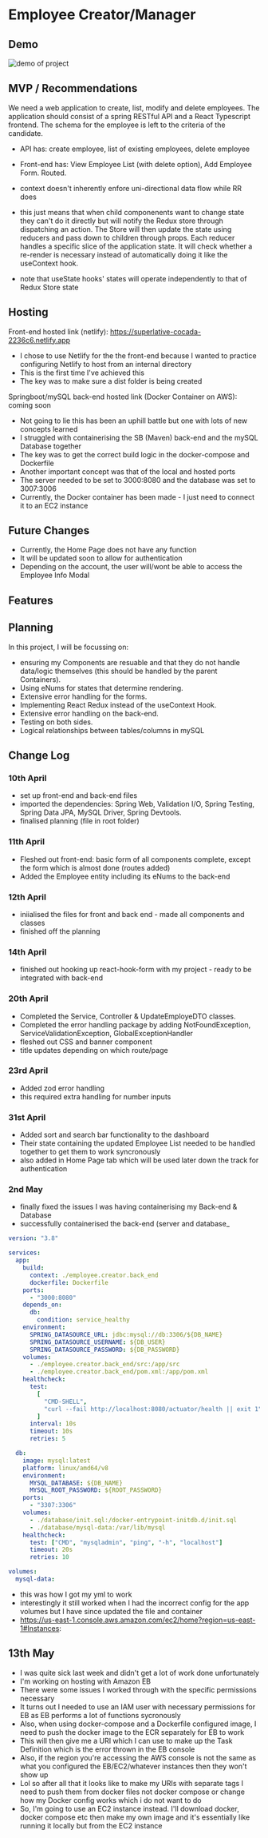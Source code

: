 # Employee Creator/Manager

## Demo

![demo of project](demo.gif)

## MVP / Recommendations

We need a web application to create, list, modify and delete employees. The application should consist of a spring RESTful API and a React Typescript frontend. The schema for the employee is left to the criteria of the candidate.

- API has: create employee, list of existing employees, delete employee
- Front-end has: View Employee List (with delete option), Add Employee Form. Routed.

- context doesn't inherently enfore uni-directional data flow while RR does
- this just means that when child componenents want to change state they can't do it directly but will notify the Redux store through dispatching an action. The Store will then update the state using reducers and pass down to children through props. Each reducer handles a specific slice of the application state. It will check whether a re-render is necessary instead of automatically doing it like the useContext hook.
- note that useState hooks' states will operate independently to that of Redux Store state

## Hosting

Front-end hosted link (netlify): https://superlative-cocada-2236c6.netlify.app
- I chose to use Netlify for the the front-end because I wanted to practice configuring Netlify to host from an internal directory
- This is the first time I've achieved this
- The key was to make sure a dist folder is being created 

Springboot/mySQL back-end hosted link (Docker Container on AWS): coming soon
- Not going to lie this has been an uphill battle but one with lots of new concepts learned
- I struggled with containerising the SB (Maven) back-end and the mySQL Database together
- The key was to get the correct build logic in the docker-compose and Dockerfile
- Another important concept was that of the local and hosted ports
- The server needed to be set to 3000:8080 and the database was set to 3007:3006
- Currently, the Docker container has been made - I just need to connect it to an EC2 instance

## Future Changes
- Currently, the Home Page does not have any function
- It will be updated soon to allow for authentication
- Depending on the account, the user will/wont be able to access the Employee Info Modal

## Features

## Planning 

In this project, I will be focussing on: 
- ensuring my Components are resuable and that they do not handle data/logic themselves (this should be handled by the parent Containers).
- Using eNums for states that determine rendering.
- Extensive error handling for the forms.
- Implementing React Redux instead of the useContext Hook.
- Extensive error handling on the back-end.
- Testing on both sides.
- Logical relationships between tables/columns in mySQL

## Change Log

### 10th April
- set up front-end and back-end files
- imported the dependencies: Spring Web, Validation I/O, Spring Testing, Spring Data JPA, MySQL Driver, Spring Devtools.
- finalised planning (file in root folder)

### 11th April
- Fleshed out front-end: basic form of all components complete, except the form which is almost done (routes added)
- Added the Employee entity including its eNums to the back-end

### 12th April
- iniialised the files for front and back end - made all components and classes
- finished off the planning

### 14th April
- finished out hooking up react-hook-form with my project - ready to be integrated with back-end

### 20th April
- Completed the Service, Controller & UpdateEmployeDTO classes.
- Completed the error handling package by adding NotFoundException, ServiceValidationException, GlobalExceptionHandler
- fleshed out CSS and banner component
- title updates depending on which route/page

### 23rd April
- Added zod error handling
- this required extra handling for number inputs

### 31st April
- Added sort and search bar functionality to the dashboard
- Their state containing the updated Employee List needed to be handled together to get them to work syncronously 
- also added in Home Page tab which will be used later down the track for authentication

### 2nd May
- finally fixed the issues I was having containerising my Back-end & Database
- successfully containerised the back-end (server and database_

```yml
version: "3.8"

services:
  app:
    build:
      context: ./employee.creator.back_end
      dockerfile: Dockerfile
    ports:
      - "3000:8080"
    depends_on:
      db:
        condition: service_healthy
    environment:
      SPRING_DATASOURCE_URL: jdbc:mysql://db:3306/${DB_NAME}
      SPRING_DATASOURCE_USERNAME: ${DB_USER}
      SPRING_DATASOURCE_PASSWORD: ${DB_PASSWORD}
    volumes:
      - ./employee.creator.back_end/src:/app/src
      - ./employee.creator.back_end/pom.xml:/app/pom.xml
    healthcheck:
      test:
        [
          "CMD-SHELL",
          "curl --fail http://localhost:8080/actuator/health || exit 1",
        ]
      interval: 10s
      timeout: 10s
      retries: 5

  db:
    image: mysql:latest
    platform: linux/amd64/v8
    environment:
      MYSQL_DATABASE: ${DB_NAME}
      MYSQL_ROOT_PASSWORD: ${ROOT_PASSWORD}
    ports:
      - "3307:3306"
    volumes:
      - ./database/init.sql:/docker-entrypoint-initdb.d/init.sql
      - ./database/mysql-data:/var/lib/mysql
    healthcheck:
      test: ["CMD", "mysqladmin", "ping", "-h", "localhost"]
      timeout: 20s
      retries: 10

volumes:
  mysql-data:
```
- this was how I got my yml to work
- interestingly it still worked when I had the incorrect config for the app volumes but I have since updated the file and container
- https://us-east-1.console.aws.amazon.com/ec2/home?region=us-east-1#Instances:

## 13th May
- I was quite sick last week and didn't get a lot of work done unfortunately
- I'm working on hosting with Amazon EB
- There were some issues I worked through with the specific permissions necessary
- It turns out I needed to use an IAM user with necessary permissions for EB as EB performs a lot of functions sycronously
- Also, when using docker-compose and a Dockerfile configured image, I need to push the docker image to the ECR separately for EB to work
- This will then give me a URI which I can use to make up the Task Definition which is the error thrown in the EB console
- Also, if the region you're accessing the AWS console is not the same as what you configured the EB/EC2/whatever instances then they won't show up
- Lol so after all that it looks like to make my URIs with separate tags I need to push them from docker files not docker compose or change how my Docker config works which i do not want to do
- So, I'm going to use an EC2 instance instead. I'll download docker, docker compose etc then make my own image and it's essentially like running it locally but from the EC2 instance
